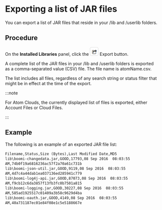 # Exporting a list of JAR files 

<head>
  <meta name="guidename" content="Integration"/>
  <meta name="context" content="GUID-8b336cf1-6703-456e-821e-74bb847fb200"/>
</head>


You can export a list of JAR files that reside in your /lib and /userlib folders.

## Procedure

On the **Installed Libraries** panel, click the ![](../Images/main-bt-arrow-black-right-from-square-with-rounded-corners_b62c00e0-082f-4f96-8836-a41584b2e908.jpg) Export button.

A complete list of the JAR files in your /lib and /userlib folders is exported as a comma-separated value \(CSV\) file. The file name is atomName.csv.

The list includes all files, regardless of any search string or status filter that might be in effect at the time of the export.

:::note

For Atom Clouds, the currently displayed list of files is exported, either Account Files or Cloud Files.

:::

## Example


The following is an example of an exported JAR file list:

```
Filename,Status,Size (Bytes),Last Modified Date,MD5
lib\boomi-changedata.jar,GOOD,17793,08 Sep 2016  08:03:55 AM,74b0f19a6816236ac57f2a70a61c731b 
lib\boomi-json-util.jar,GOOD,9119,08 Sep 2016  08:03:55 AM,4d7c4a44dab1ea037136ed285941c779 
lib\boomi-log4j-api.jar,GOOD,87073,08 Sep 2016  08:03:55 AM,f9cb12c6da3857f13fb3fc0b7501a815 
lib\boomi-logging.jar,GOOD,30227,08 Sep 2016  08:03:55 AM,585ad1925517c01409a3b58c9629d4ba 
lib\boomi-oauth.jar,GOOD,4149,08 Sep 2016  08:03:55 AM,40a731187ec01e84f08e1c5e5188667e
```